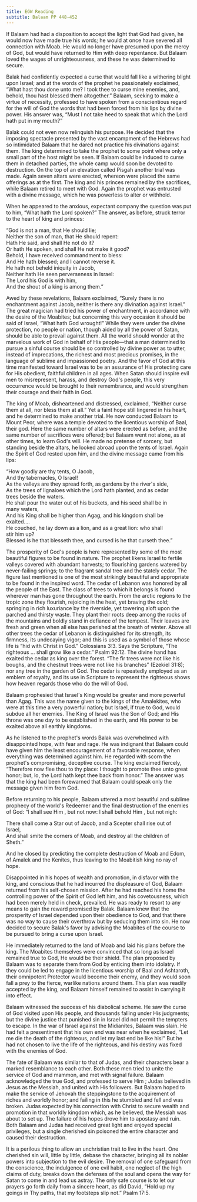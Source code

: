 ```yaml
---
title: EGW Reading
subtitle: Balaam PP 448-452
---
```


If Balaam had had a disposition to accept the light that God had given, he would now have made true his words; he would at once have severed all connection with Moab. He would no longer have presumed upon the mercy of God, but would have returned to Him with deep repentance. But Balaam loved the wages of unrighteousness, and these he was determined to secure.

Balak had confidently expected a curse that would fall like a withering blight upon Israel; and at the words of the prophet he passionately exclaimed, “What hast thou done unto me? I took thee to curse mine enemies, and, behold, thou hast blessed them altogether.” Balaam, seeking to make a virtue of necessity, professed to have spoken from a conscientious regard for the will of God the words that had been forced from his lips by divine power. His answer was, “Must I not take heed to speak that which the Lord hath put in my mouth?”

Balak could not even now relinquish his purpose. He decided that the imposing spectacle presented by the vast encampment of the Hebrews had so intimidated Balaam that he dared not practice his divinations against them. The king determined to take the prophet to some point where only a small part of the host might be seen. If Balaam could be induced to curse them in detached parties, the whole camp would soon be devoted to destruction. On the top of an elevation called Pisgah another trial was made. Again seven altars were erected, whereon were placed the same offerings as at the first. The king and his princes remained by the sacrifices, while Balaam retired to meet with God. Again the prophet was entrusted with a divine message, which he was powerless to alter or withhold.

When he appeared to the anxious, expectant company the question was put to him, “What hath the Lord spoken?” The answer, as before, struck terror to the heart of king and princes:

“God is not a man, that He should lie;  
Neither the son of man, that He should repent:  
Hath He said, and shall He not do it?  
Or hath He spoken, and shall He not make it good?  
Behold, I have received commandment to bless:  
And He hath blessed; and I cannot reverse it.  
He hath not beheld iniquity in Jacob,  
Neither hath He seen perverseness in Israel:  
The Lord his God is with him,  
And the shout of a king is among them.”

Awed by these revelations, Balaam exclaimed, “Surely there is no enchantment against Jacob, neither is there any divination against Israel.” The great magician had tried his power of enchantment, in accordance with the desire of the Moabites; but concerning this very occasion it should be said of Israel, “What hath God wrought!” While they were under the divine protection, no people or nation, though aided by all the power of Satan, should be able to prevail against them. All the world should wonder at the marvelous work of God in behalf of His people—that a man determined to pursue a sinful course should be so controlled by divine power as to utter, instead of imprecations, the richest and most precious promises, in the language of sublime and impassioned poetry. And the favor of God at this time manifested toward Israel was to be an assurance of His protecting care for His obedient, faithful children in all ages. When Satan should inspire evil men to misrepresent, harass, and destroy God's people, this very occurrence would be brought to their remembrance, and would strengthen their courage and their faith in God.

The king of Moab, disheartened and distressed, exclaimed, “Neither curse them at all, nor bless them at all.” Yet a faint hope still lingered in his heart, and he determined to make another trial. He now conducted Balaam to Mount Peor, where was a temple devoted to the licentious worship of Baal, their god. Here the same number of altars were erected as before, and the same number of sacrifices were offered; but Balaam went not alone, as at other times, to learn God's will. He made no pretense of sorcery, but standing beside the altars, he looked abroad upon the tents of Israel. Again the Spirit of God rested upon him, and the divine message came from his lips:

“How goodly are thy tents, O Jacob,  
And thy tabernacles, O Israel!  
As the valleys are they spread forth, as gardens by the river's side,  
As the trees of lignaloes which the Lord hath planted, and as cedar  
trees beside the waters.  
He shall pour the water out of his buckets, and his seed shall be in  
many waters,  
And his King shall be higher than Agag, and his kingdom shall be  
exalted....  
He couched, he lay down as a lion, and as a great lion: who shall  
stir him up?  
Blessed is he that blesseth thee, and cursed is he that curseth thee.”

The prosperity of God's people is here represented by some of the most beautiful figures to be found in nature. The prophet likens Israel to fertile valleys covered with abundant harvests; to flourishing gardens watered by never-failing springs; to the fragrant sandal tree and the stately cedar. The figure last mentioned is one of the most strikingly beautiful and appropriate to be found in the inspired word. The cedar of Lebanon was honored by all the people of the East. The class of trees to which it belongs is found wherever man has gone throughout the earth. From the arctic regions to the tropic zone they flourish, rejoicing in the heat, yet braving the cold; springing in rich luxuriance by the riverside, yet towering aloft upon the parched and thirsty waste. They plant their roots deep among the rocks of the mountains and boldly stand in defiance of the tempest. Their leaves are fresh and green when all else has perished at the breath of winter. Above all other trees the cedar of Lebanon is distinguished for its strength, its firmness, its undecaying vigor; and this is used as a symbol of those whose life is “hid with Christ in God.” Colossians 3:3. Says the Scripture, “The righteous ... shall grow like a cedar.” Psalm 92:12. The divine hand has exalted the cedar as king over the forest. “The fir trees were not like his boughs, and the chestnut trees were not like his branches” (Ezekiel 31:8); nor any tree in the garden of God. The cedar is repeatedly employed as an emblem of royalty, and its use in Scripture to represent the righteous shows how heaven regards those who do the will of God.

Balaam prophesied that Israel's King would be greater and more powerful than Agag. This was the name given to the kings of the Amalekites, who were at this time a very powerful nation; but Israel, if true to God, would subdue all her enemies. The King of Israel was the Son of God; and His throne was one day to be established in the earth, and His power to be exalted above all earthly kingdoms.

As he listened to the prophet's words Balak was overwhelmed with disappointed hope, with fear and rage. He was indignant that Balaam could have given him the least encouragement of a favorable response, when everything was determined against him. He regarded with scorn the prophet's compromising, deceptive course. The king exclaimed fiercely, “Therefore now flee thou to thy place: I thought to promote thee unto great honor; but, lo, the Lord hath kept thee back from honor.” The answer was that the king had been forewarned that Balaam could speak only the message given him from God.

Before returning to his people, Balaam uttered a most beautiful and sublime prophecy of the world's Redeemer and the final destruction of the enemies of God: “I shall see Him , but not now: I shall behold Him , but not nigh:

There shall come a Star out of Jacob, and a Scepter shall rise out of  
Israel,  
And shall smite the corners of Moab, and destroy all the children of  
Sheth.”

And he closed by predicting the complete destruction of Moab and Edom, of Amalek and the Kenites, thus leaving to the Moabitish king no ray of hope.

Disappointed in his hopes of wealth and promotion, in disfavor with the king, and conscious that he had incurred the displeasure of God, Balaam returned from his self-chosen mission. After he had reached his home the controlling power of the Spirit of God left him, and his covetousness, which had been merely held in check, prevailed. He was ready to resort to any means to gain the reward promised by Balak. Balaam knew that the prosperity of Israel depended upon their obedience to God, and that there was no way to cause their overthrow but by seducing them into sin. He now decided to secure Balak's favor by advising the Moabites of the course to be pursued to bring a curse upon Israel.

He immediately returned to the land of Moab and laid his plans before the king. The Moabites themselves were convinced that so long as Israel remained true to God, He would be their shield. The plan proposed by Balaam was to separate them from God by enticing them into idolatry. If they could be led to engage in the licentious worship of Baal and Ashtaroth, their omnipotent Protector would become their enemy, and they would soon fall a prey to the fierce, warlike nations around them. This plan was readily accepted by the king, and Balaam himself remained to assist in carrying it into effect.

Balaam witnessed the success of his diabolical scheme. He saw the curse of God visited upon His people, and thousands falling under His judgments; but the divine justice that punished sin in Israel did not permit the tempters to escape. In the war of Israel against the Midianites, Balaam was slain. He had felt a presentiment that his own end was near when he exclaimed, “Let me die the death of the righteous, and let my last end be like his!” But he had not chosen to live the life of the righteous, and his destiny was fixed with the enemies of God.

The fate of Balaam was similar to that of Judas, and their characters bear a marked resemblance to each other. Both these men tried to unite the service of God and mammon, and met with signal failure. Balaam acknowledged the true God, and professed to serve Him ; Judas believed in Jesus as the Messiah, and united with His followers. But Balaam hoped to make the service of Jehovah the steppingstone to the acquirement of riches and worldly honor; and failing in this he stumbled and fell and was broken. Judas expected by his connection with Christ to secure wealth and promotion in that worldly kingdom which, as he believed, the Messiah was about to set up. The failure of his hopes drove him to apostasy and ruin. Both Balaam and Judas had received great light and enjoyed special privileges, but a single cherished sin poisoned the entire character and caused their destruction.

It is a perilous thing to allow an unchristian trait to live in the heart. One cherished sin will, little by little, debase the character, bringing all its nobler powers into subjection to the evil desire. The removal of one safeguard from the conscience, the indulgence of one evil habit, one neglect of the high claims of duty, breaks down the defenses of the soul and opens the way for Satan to come in and lead us astray. The only safe course is to let our prayers go forth daily from a sincere heart, as did David, “Hold up my goings in Thy paths, that my footsteps slip not.” Psalm 17:5.